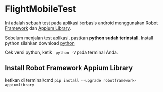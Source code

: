 # FlightMobileTest

Ini adalah sebuah test pada aplikasi berbasis android menggunakan [Robot Framework](https://robotframework.org/) dan [Appium Library](https://github.com/serhatbolsu/robotframework-appiumlibrary).

Sebelum menjalan test aplikasi, pastikan **python sudah terinstall**.
Install python silahkan download [python](https://www.python.org/downloads/) 

Cek versi python, ketik ` python -V` pada terminal Anda.

## Install Robot Framework Appium Library
ketikan di terminal/cmd `pip install --upgrade robotframework-appiumlibrary`




